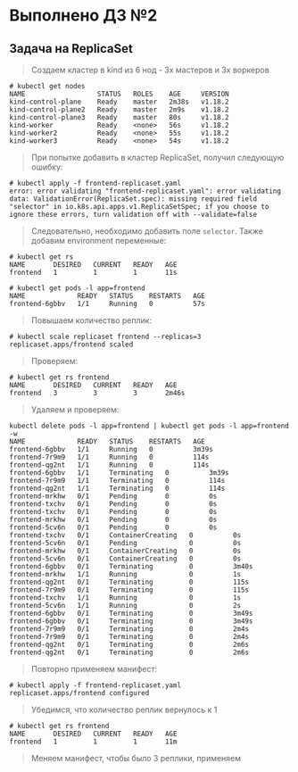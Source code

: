 # Выполнено ДЗ №2

## Задача на ReplicaSet

> Создаем кластер в kind из 6 нод - 3х мастеров и 3х воркеров

```shell script
# kubectl get nodes
NAME                  STATUS   ROLES    AGE     VERSION
kind-control-plane    Ready    master   2m38s   v1.18.2
kind-control-plane2   Ready    master   2m9s    v1.18.2
kind-control-plane3   Ready    master   80s     v1.18.2
kind-worker           Ready    <none>   56s     v1.18.2
kind-worker2          Ready    <none>   55s     v1.18.2
kind-worker3          Ready    <none>   54s     v1.18.2
```

> При попытке добавить в кластер ReplicaSet, получил следующую ошибку:

```shell script
# kubectl apply -f frontend-replicaset.yaml 
error: error validating "frontend-replicaset.yaml": error validating data: ValidationError(ReplicaSet.spec): missing required field "selector" in io.k8s.api.apps.v1.ReplicaSetSpec; if you choose to ignore these errors, turn validation off with --validate=false
```

> Следовательно, необходимо добавить поле `selector`. Также добавим environment переменные:

```shell script
# kubectl get rs
NAME       DESIRED   CURRENT   READY   AGE
frontend   1         1         1       11s

# kubectl get pods -l app=frontend
NAME             READY   STATUS    RESTARTS   AGE
frontend-6gbbv   1/1     Running   0          57s
```

> Повышаем количество реплик:

```shell script
# kubectl scale replicaset frontend --replicas=3
replicaset.apps/frontend scaled
```

> Проверяем:

```shell script
# kubectl get rs frontend
NAME       DESIRED   CURRENT   READY   AGE
frontend   3         3         3       2m46s
```

> Удаляем и проверяем:

```shell script
kubectl delete pods -l app=frontend | kubectl get pods -l app=frontend -w
NAME             READY   STATUS    RESTARTS   AGE
frontend-6gbbv   1/1     Running   0          3m39s
frontend-7r9m9   1/1     Running   0          114s
frontend-qg2nt   1/1     Running   0          114s
frontend-6gbbv   1/1     Terminating   0          3m39s
frontend-7r9m9   1/1     Terminating   0          114s
frontend-qg2nt   1/1     Terminating   0          114s
frontend-mrkhw   0/1     Pending       0          0s
frontend-txchv   0/1     Pending       0          0s
frontend-txchv   0/1     Pending       0          0s
frontend-mrkhw   0/1     Pending       0          0s
frontend-5cv6n   0/1     Pending       0          0s
frontend-txchv   0/1     ContainerCreating   0          0s
frontend-5cv6n   0/1     Pending             0          0s
frontend-mrkhw   0/1     ContainerCreating   0          0s
frontend-5cv6n   0/1     ContainerCreating   0          0s
frontend-6gbbv   0/1     Terminating         0          3m40s
frontend-mrkhw   1/1     Running             0          1s
frontend-qg2nt   0/1     Terminating         0          115s
frontend-7r9m9   0/1     Terminating         0          115s
frontend-txchv   1/1     Running             0          1s
frontend-5cv6n   1/1     Running             0          2s
frontend-6gbbv   0/1     Terminating         0          3m49s
frontend-6gbbv   0/1     Terminating         0          3m49s
frontend-7r9m9   0/1     Terminating         0          2m4s
frontend-7r9m9   0/1     Terminating         0          2m4s
frontend-qg2nt   0/1     Terminating         0          2m6s
frontend-qg2nt   0/1     Terminating         0          2m6s
```

> Повторно применяем манифест:

```shell script
# kubectl apply -f frontend-replicaset.yaml                               
replicaset.apps/frontend configured
```

> Убедимся, что количество реплик вернулось к 1

```shell script
# kubectl get rs frontend
NAME       DESIRED   CURRENT   READY   AGE
frontend   1         1         1       11m
```

> Меняем манифест, чтобы было 3 реплики, применяем
